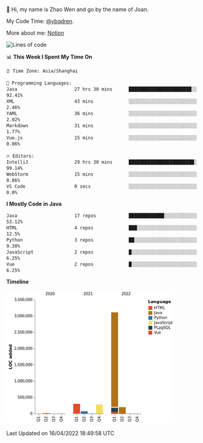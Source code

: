 :wave: Hi, my name is Zhao Wen and go by the name of Joan.

My Code Time: [@ybqdren](https://wakatime.com/@ybqdren).

More about me: [Notion](https://ybqdren.notion.site/ybqdren/Wen-Zhao-Java-03c1dd267cf5427c908cc5a01541717e)


<!--START_SECTION:waka-->
![Lines of code](https://img.shields.io/badge/From%20Hello%20World%20I%27ve%20Written-4%20Million%20lines%20of%20code-blue)

📊 **This Week I Spent My Time On** 

```text
⌚︎ Time Zone: Asia/Shanghai

💬 Programming Languages: 
Java                     27 hrs 30 mins      ███████████████████████░░   92.41% 
XML                      43 mins             ░░░░░░░░░░░░░░░░░░░░░░░░░   2.46% 
YAML                     36 mins             ░░░░░░░░░░░░░░░░░░░░░░░░░   2.02% 
Markdown                 31 mins             ░░░░░░░░░░░░░░░░░░░░░░░░░   1.77% 
Vue.js                   15 mins             ░░░░░░░░░░░░░░░░░░░░░░░░░   0.86%

🔥 Editors: 
IntelliJ                 29 hrs 30 mins      ████████████████████████░   99.14% 
WebStorm                 15 mins             ░░░░░░░░░░░░░░░░░░░░░░░░░   0.86% 
VS Code                  0 secs              ░░░░░░░░░░░░░░░░░░░░░░░░░   0.0%

```

**I Mostly Code in Java** 

```text
Java                     17 repos            █████████████░░░░░░░░░░░░   53.12% 
HTML                     4 repos             ███░░░░░░░░░░░░░░░░░░░░░░   12.5% 
Python                   3 repos             ██░░░░░░░░░░░░░░░░░░░░░░░   9.38% 
JavaScript               2 repos             █░░░░░░░░░░░░░░░░░░░░░░░░   6.25% 
Vue                      2 repos             █░░░░░░░░░░░░░░░░░░░░░░░░   6.25%

```


**Timeline**

![Chart not found](https://raw.githubusercontent.com/ybqdren/ybqdren/main/charts/bar_graph.png) 


 Last Updated on 16/04/2022 18:49:58 UTC
<!--END_SECTION:waka-->

